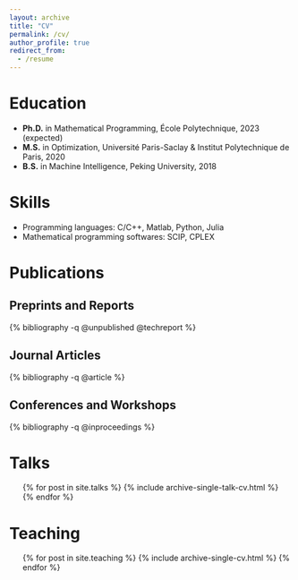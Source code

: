 ```yaml
---
layout: archive
title: "CV"
permalink: /cv/
author_profile: true
redirect_from:
  - /resume
---
```




Education
======
* **Ph.D.** in Mathematical Programming, École Polytechnique, 2023 (expected)
* **M.S.** in Optimization,  Université Paris-Saclay & Institut Polytechnique de Paris, 2020
* **B.S.** in Machine Intelligence, Peking University, 2018
  
Skills
======
* Programming languages: C/C++, Matlab, Python, Julia
* Mathematical programming softwares: SCIP, CPLEX

Publications
======

## Preprints and Reports

{% bibliography -q @unpublished @techreport %}

## Journal Articles

{% bibliography -q @article %}

## Conferences and Workshops

{% bibliography -q @inproceedings %}
  
Talks
======
  <ul>{% for post in site.talks %}
    {% include archive-single-talk-cv.html %}
  {% endfor %}</ul>
  
Teaching
======
  <ul>{% for post in site.teaching %}
    {% include archive-single-cv.html %}
  {% endfor %}</ul>
  
